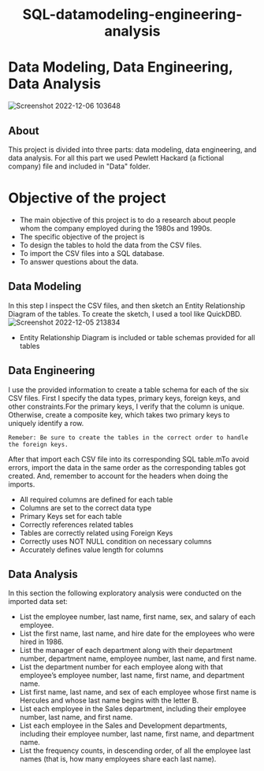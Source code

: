 <div align="center">
  <h1 align="center"> SQL-datamodeling-engineering-analysis </h1> 
</div>

# Data Modeling, Data Engineering, Data Analysis
![Screenshot 2022-12-06 103648](https://user-images.githubusercontent.com/97622118/205960131-45fab9a7-616f-4fc1-84e3-dec609e5f378.png)

## About
This project is divided into three parts: data modeling, data engineering, and data analysis. For all this part we used Pewlett Hackard (a fictional company) file and included in "Data" folder.
# Objective of the project
* The main objective of this project is to do a research about people whom the company employed during the 1980s and 1990s.
* The specific objective of the project is
 * To design the tables to hold the data from the CSV files.
 * To import the CSV files into a SQL database.
 * To answer questions about the data.

## Data Modeling
In this step I inspect the CSV files, and then sketch an Entity Relationship Diagram of the tables. To create the sketch, I used a tool like QuickDBD.
![Screenshot 2022-12-05 213834](https://user-images.githubusercontent.com/97622118/205948767-e63b0cb2-485c-4715-a35f-0bc9cc0b8260.png)
* Entity Relationship Diagram is included or table schemas provided for all tables 
## Data Engineering
I use the provided information to create a table schema for each of the six CSV files. First I specify the data types, primary keys, foreign keys, and other constraints.For the primary keys, I verify that the column is unique. Otherwise, create a composite key, which takes two primary keys to uniquely identify a row.

    Remeber: Be sure to create the tables in the correct order to handle the foreign keys.
After that import each CSV file into its corresponding SQL table.mTo avoid errors, import the data in the same order as the corresponding tables got created. And, remember to account for the headers when doing the imports.

   * All required columns are defined for each table 
   * Columns are set to the correct data type 
   * Primary Keys set for each table 
   * Correctly references related tables 
   * Tables are correctly related using Foreign Keys 
   * Correctly uses NOT NULL condition on necessary columns 
   * Accurately defines value length for columns 
## Data Analysis
In this section the following exploratory analysis were conducted on the imported data set:
  * List the employee number, last name, first name, sex, and salary of each employee.
  * List the first name, last name, and hire date for the employees who were hired in 1986.
  * List the manager of each department along with their department number, department name, employee number, last name, and first name.
  * List the department number for each employee along with that employee’s employee number, last name, first name, and department name.
  * List first name, last name, and sex of each employee whose first name is Hercules and whose last name begins with the letter B.
  * List each employee in the Sales department, including their employee number, last name, and first name.
  * List each employee in the Sales and Development departments, including their employee number, last name, first name, and department name.
  * List the frequency counts, in descending order, of all the employee last names (that is, how many employees share each last name).
